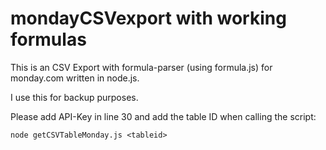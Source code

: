 # mondayCSVexport with working formulas
This is an CSV Export with formula-parser (using formula.js) for monday.com written in node.js. 

I use this for backup purposes. 

Please add API-Key in line 30 and add the table ID when calling the script: 


```node getCSVTableMonday.js <tableid>```
